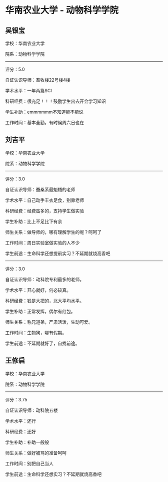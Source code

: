 # 华南农业大学 - 动物科学学院

## 吴银宝

学校：华南农业大学

院系：动物科学学院

* * *

评分：5.0

自证认识导师：畜牧楼22号楼4楼

学术水平：一年两篇SCI

科研经费：很充足！！！鼓励学生出去开会学习知识

学生补助：emmmmmm不知道能不能说

工作时间：基本全勤，有时候周六日也在

## 刘吉平

学校：华南农业大学

院系：动物科学学院

* * *

评分：3.0

自证认识导师：蚕桑系最魁梧的老师

学术水平：自己动手丰衣足食，别靠老师

科研经费：经费蛮多的，支持学生做实验

学生补助：比上不足比下有余

师生关系：做导师的，哪有理解学生的呢？呵呵了

工作时间：周日实验室做实验的人不少

学生前途：生命科学还想提前实习？不延期就烧高香吧

* * *

评分：3.0

自证认识导师：动科院专利最多的老师。

学术水平：开心就好，何必较真。

科研经费：钱是大把的，北大平均水平。

学生补助：正常发挥，偶尔有红包。

师生关系：称兄道弟，严肃活泼，生动可爱。

工作时间：生物狗，哪有假期。

学生前途：不延期就好了，自找前途。

## 王修启

学校：华南农业大学

院系：动物科学学院

* * *

评分：3.75

自证认识导师：动科院五楼

学术水平：还行

科研经费：还好

学生补助：补助一般般

师生关系：做好被骂的准备呵呵

工作时间：别把自己当人

学生前途：生命科学还想实习？不延期就烧高香吧